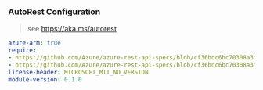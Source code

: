 ### AutoRest Configuration

> see https://aka.ms/autorest

``` yaml
azure-arm: true
require:
- https://github.com/Azure/azure-rest-api-specs/blob/cf36bdc6bc70308a3f05f6399efe21a0e1e9b7d8/specification/marketplace/resource-manager/readme.md
- https://github.com/Azure/azure-rest-api-specs/blob/cf36bdc6bc70308a3f05f6399efe21a0e1e9b7d8/specification/marketplace/resource-manager/readme.go.md
license-header: MICROSOFT_MIT_NO_VERSION
module-version: 0.1.0

```